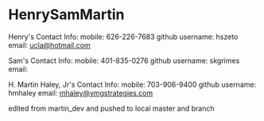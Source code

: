 HenrySamMartin
==============

Henry's Contact Info:
mobile: 626-226-7683
github username: hszeto
email: ucla@hotmail.com


Sam's Contact Info:
mobile: 401-835-0276
github username: skgrimes
email: 


H. Martin Haley, Jr's Contact Info:
mobile: 703-906-9400
github username: hmhaley
email: mhaley@vmgstrategies.com

edited from martin_dev and pushed to local master and branch 
